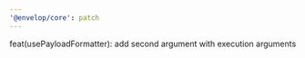 ```yaml
---
'@envelop/core': patch
---
```


feat(usePayloadFormatter): add second argument with execution arguments
